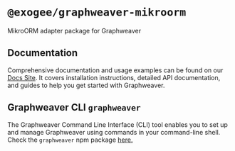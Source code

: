 # `@exogee/graphweaver-mikroorm`

MikroORM adapter package for Graphweaver

## Documentation

Comprehensive documentation and usage examples can be found on our [Docs Site](https://graphweaver.com/docs). It covers installation instructions, detailed API documentation, and guides to help you get started with Graphweaver.

## Graphweaver CLI `graphweaver`
The Graphweaver Command Line Interface (CLI) tool enables you to set up and manage Graphweaver using commands in your command-line shell. Check the `graphweaver` npm package [here.](https://www.npmjs.com/package/graphweaver)